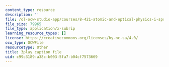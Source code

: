 ```yaml
---
content_type: resource
description: ''
file: /ol-ocw-studio-app/courses/8-421-atomic-and-optical-physics-i-spring-2014/c99c3189a38cb0035fa7b04cf7573669_OMdGWyruixk.srt
file_size: 79965
file_type: application/x-subrip
learning_resource_types: []
license: https://creativecommons.org/licenses/by-nc-sa/4.0/
ocw_type: OCWFile
resourcetype: Other
title: 3play caption file
uid: c99c3189-a38c-b003-5fa7-b04cf7573669
---
```

